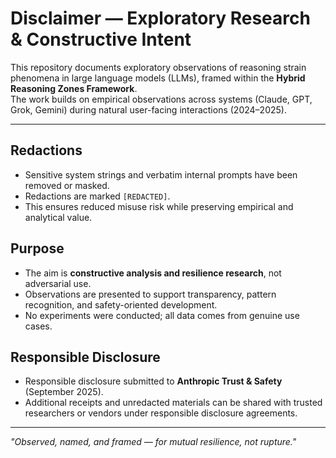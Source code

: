 # Disclaimer — Exploratory Research & Constructive Intent

This repository documents exploratory observations of reasoning strain phenomena in large language models (LLMs), framed within the **Hybrid Reasoning Zones Framework**.  
The work builds on empirical observations across systems (Claude, GPT, Grok, Gemini) during natural user-facing interactions (2024–2025).

---

## Redactions
- Sensitive system strings and verbatim internal prompts have been removed or masked.  
- Redactions are marked `[REDACTED]`.  
- This ensures reduced misuse risk while preserving empirical and analytical value.  

## Purpose
- The aim is **constructive analysis and resilience research**, not adversarial use.  
- Observations are presented to support transparency, pattern recognition, and safety-oriented development.  
- No experiments were conducted; all data comes from genuine use cases.  

## Responsible Disclosure
- Responsible disclosure submitted to **Anthropic Trust & Safety** (September 2025).  
- Additional receipts and unredacted materials can be shared with trusted researchers or vendors under responsible disclosure agreements.  

---

*"Observed, named, and framed — for mutual resilience, not rupture."*
